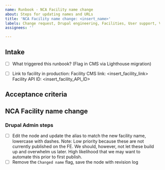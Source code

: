 ```yaml
---
name: Runbook - NCA Facility name change
about: Steps for updating names and URLs
title: 'NCA Facility name change: <insert_name>'
labels: Change request, Drupal engineering, Facilities, User support, VA.gov frontend, NCA
assignees: ''

---
```


## Intake
- [ ] What triggered this runbook? (Flag in CMS via Lighthouse migration)

- [ ] Link to facility in production:
Facility CMS link: <insert_facility_link>
Facility API ID: <insert_facility_API_ID>

## Acceptance criteria

## NCA Facility name change

### Drupal Admin steps
- [ ] Edit the node and update the alias to match the new facility name, lowercase with dashes.
 Note: Low priority because these are not currently published on the FE. We should, however, not let these build up and overwhelm us later. High likelihood that we may want to automate this prior to first publish.
- [ ] Remove the `Changed name` flag, save the node with revision log

